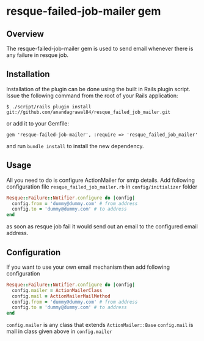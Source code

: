 resque-failed-job-mailer gem
=============

Overview
--------

The resque-failed-job-mailer gem is used to send email whenever there is any failure in resque job.


Installation
------------

Installation of the plugin can be done using the built in Rails plugin script. Issue the following
command from the root of your Rails application:

    $ ./script/rails plugin install git://github.com/anandagrawal84/resque_failed_job_mailer.git

or add it to your Gemfile:

    gem 'resque-failed-job-mailer', :require => 'resque_failed_job_mailer'

and run `bundle install` to install the new dependency.

Usage
-----
All you need to do is configure ActionMailer for smtp details. Add following configuration file `resque_failed_job_mailer.rb` in `config/initializer` folder

```ruby
Resque::Failure::Notifier.configure do |config|
  config.from = 'dummy@dummy.com' # from address
  config.to = 'dummy@dummy.com' # to address
end
```

as soon as resque job fail it would send out an email to the configured email address.

Configuration
-------------

If you want to use your own email mechanism then add following configuration

```ruby
Resque::Failure::Notifier.configure do |config|
  config.mailer = ActionMailerClass
  config.mail = ActionMailerMailMethod
  config.from = 'dummy@dummy.com' # from address
  config.to = 'dummy@dummy.com' # to address
end
```

`config.mailer` is any class that extends `ActionMailer::Base`
`config.mail` is mail in class given above in `config.mailer`
